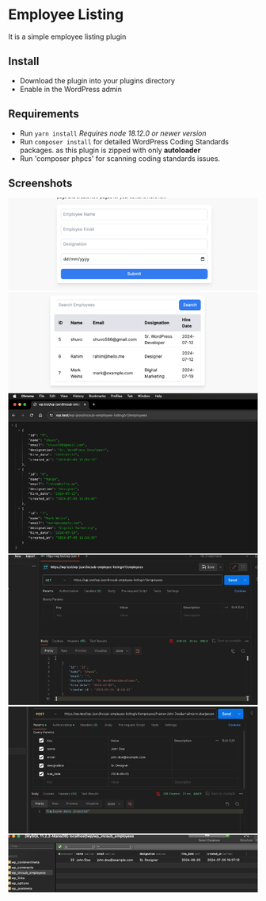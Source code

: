 # Employee Listing
It is a simple employee listing plugin

## Install
- Download the plugin into your plugins directory 
- Enable in the WordPress admin

## Requirements
- Run `yarn install` *Requires node 18.12.0 or newer version*
- Run `composer install` for detailed WordPress Coding Standards packages. as this plugin is zipped with only **autoloader**
- Run 'composer phpcs' for scanning coding standards issues.

## Screenshots
![search-form.png](.screenshots/search-form.png)
![employee-list.png](.screenshots/employee-list.png)
![rest-respnse-browser.png](.screenshots/rest-respnse-browser.png)
![rest-response-postman.png](.screenshots/rest-response-postman.png)
![post-employee-postman.png](.screenshots/post-employee-postman.png)
![employee-database.png](.screenshots/employee-database.png)